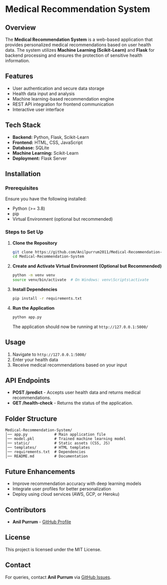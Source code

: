 # Medical Recommendation System

## Overview
The **Medical Recommendation System** is a web-based application that provides personalized medical recommendations based on user health data. The system utilizes **Machine Learning (Scikit-Learn)** and **Flask** for backend processing and ensures the protection of sensitive health information.

## Features
- User authentication and secure data storage
- Health data input and analysis
- Machine learning-based recommendation engine
- REST API integration for frontend communication
- Interactive user interface

## Tech Stack
- **Backend:** Python, Flask, Scikit-Learn
- **Frontend:** HTML, CSS, JavaScript
- **Database:** SQLite
- **Machine Learning:** Scikit-Learn
- **Deployment:** Flask Server

## Installation
### Prerequisites
Ensure you have the following installed:
- Python (>= 3.8)
- pip
- Virtual Environment (optional but recommended)

### Steps to Set Up
1. **Clone the Repository**
   ```sh
   git clone https://github.com/Anilpurrum2011/Medical-Recommendation-System.git
   cd Medical-Recommendation-System
   ```

2. **Create and Activate Virtual Environment (Optional but Recommended)**
   ```sh
   python -m venv venv
   source venv/bin/activate  # On Windows: venv\Scripts\activate
   ```

3. **Install Dependencies**
   ```sh
   pip install -r requirements.txt
   ```

4. **Run the Application**
   ```sh
   python app.py
   ```
   The application should now be running at `http://127.0.0.1:5000/`

## Usage
1. Navigate to `http://127.0.0.1:5000/`
2. Enter your health data
3. Receive medical recommendations based on your input

## API Endpoints
- **POST /predict** - Accepts user health data and returns medical recommendations.
- **GET /health-check** - Returns the status of the application.

## Folder Structure
```
Medical-Recommendation-System/
│── app.py            # Main application file
│── model.pkl         # Trained machine learning model
│── static/           # Static assets (CSS, JS)
│── templates/        # HTML templates
│── requirements.txt  # Dependencies
│── README.md         # Documentation
```

## Future Enhancements
- Improve recommendation accuracy with deep learning models
- Integrate user profiles for better personalization
- Deploy using cloud services (AWS, GCP, or Heroku) 

## Contributors
- **Anil Purrum** - [GitHub Profile](https://github.com/Anilpurrum2011)

## License
This project is licensed under the MIT License.

## Contact
For queries, contact **Anil Purrum** via [GitHub Issues](https://github.com/Anilpurrum2011/Medical-Recommendation-System/issues).
